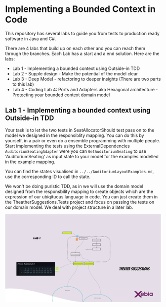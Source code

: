 # Implementing a Bounded Context in Code

This repository has several labs to guide you from tests to production ready software in Java and C#.

There are 4 labs that build up on each other and you can reach them through the branches. Each Lab has a start and a end solution.
Here are the labs:

* Lab 1 - Implementing a bounded context using Outside-in TDD
* Lab 2 - Supple design - Make the potential of the model clear
* Lab 3 - Deep Model - refactoring to deeper insights (There are two parts to this lab)
* Lab 4 - Coding Lab 4: Ports and Adapters aka Hexagonal architecture - Protecting your bounded context domain model

## Lab 1 - Implementing a bounded context using Outside-in TDD

Your task is to let the two tests in SeatAllocatorShould test pass on to the model we designed in the responsiblity mapping. You can do this by yourself, in a pair or even do a ensemble programming with multiple people.
Start implementing the tests using the ExternalDependencies `AuditoriumSeatingAdapter` were you can `GetAuditoriumSeating` to use 'AuditoriumSeating' as input state to your model for the examples modelled in the example mapping.

You can find the states visualised in `../../AuditoriumLayoutExamples.md`, use the corresponding ID to call the state.

We won't be doing puristic TDD, as in we will use the domain model designed from the responsbility mapping to create objects which are the expression of our ubiqituous language in code. You can just create them in the TheatherSuggestions.Tests project and focus on passing the tests on our domain model. We deal with project structure in a later lab.

![Visual lab 1](./lab1-visual.jpg)
